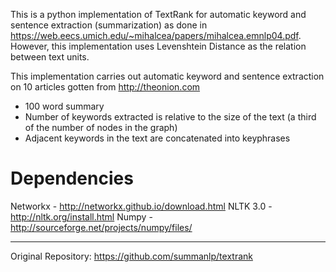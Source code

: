 This is a python implementation of TextRank for automatic keyword and sentence extraction (summarization) as done in https://web.eecs.umich.edu/~mihalcea/papers/mihalcea.emnlp04.pdf. However, this implementation uses Levenshtein Distance as the relation between text units.

This implementation carries out automatic keyword and sentence extraction on 10 articles gotten from http://theonion.com

 - 100 word summary
 - Number of keywords extracted is relative to the size of the text (a third of the number of nodes in the graph)
 - Adjacent keywords in the text are concatenated into keyphrases

Dependencies
============
Networkx - http://networkx.github.io/download.html
NLTK 3.0 - http://nltk.org/install.html
Numpy - http://sourceforge.net/projects/numpy/files/

----
Original Repository: https://github.com/summanlp/textrank
